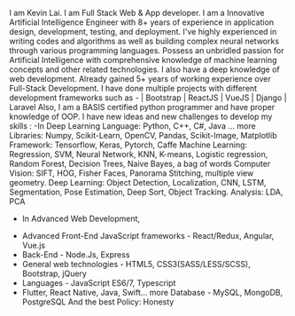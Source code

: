 I am Kevin Lai.
I am Full Stack Web & App developer.
I am a Innovative Artificial Intelligence Engineer with 8+ years of experience in application design, development, testing, and deployment. I've highly experienced in writing codes and algorithms as well as building complex neural networks through various programming languages. Possess an unbridled passion for Artificial Intelligence with comprehensive knowledge of machine learning concepts and other related technologies. I also have a deep knowledge of web development. Already gained 5+ years of working experience over Full-Stack Development. I have done multiple projects with different development frameworks such as - | Bootstrap | ReactJS | VueJS | Django | Laravel Also, I am a BASIS certified python programmer and have proper knowledge of OOP.
I have new ideas and new challenges to develop my skills :
-In Deep Learning
Language: Python, C++, C#, Java ... more
Libraries: Numpy, Scikit-Learn, OpenCV, Pandas, Scikit-Image, Matplotlib
Framework: Tensorflow, Keras, Pytorch, Caffe
Machine Learning: Regression, SVM, Neural Network, KNN, K-means, Logistic regression, Random Forest, Decision Trees, Naive Bayes, a bag of words
Computer Vision: SIFT, HOG, Fisher Faces, Panorama Stitching, multiple view geometry.
Deep Learning: Object Detection, Localization, CNN, LSTM, Segmentation, Pose Estimation, Deep Sort, Object Tracking.
Analysis: LDA, PCA
- In Advanced Web Development,
* Advanced Front-End JavaScript frameworks - React/Redux, Angular, Vue.js
* Back-End - Node.Js, Express
* General web technologies - HTML5, CSS3(SASS/LESS/SCSS), Bootstrap, jQuery
* Languages - JavaScript ES6/7, Typescript
* Flutter, React Native, Java, Swift… more
Database - MySQL, MongoDB, PostgreSQL
And the best Policy: Honesty
